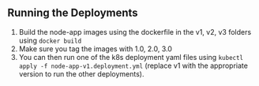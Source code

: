 ## Running the Deployments

1. Build the node-app images using the dockerfile in the v1, v2, v3 folders using `docker build`
1. Make sure you tag the images with 1.0, 2.0, 3.0
1. You can then run one of the k8s deployment yaml files using `kubectl apply -f node-app-v1.deployment.yml` (replace v1 with the appropriate version to run the other deployments).